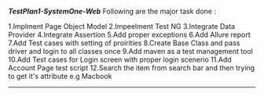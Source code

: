***************TestPlan1-SystemOne-Web***************
Following are the major task done :

1.Implment Page Object Model
2.Impeelment Test NG 
3.Integrate Data Provider
4.Integrate Assertion
5.Add proper exceptions
6.Add Allure report
7.Add Test cases with setting of proirities 
8.Create Base Class and pass driver and login to all classes once
9.Add maven as a test management tool
10.Add Test cases for Login screen with proper login scenerio
11.Add Account Page test script 
12.Search the item from search bar and then trying to get it's attribute e.g Macbook

****************************************************************
